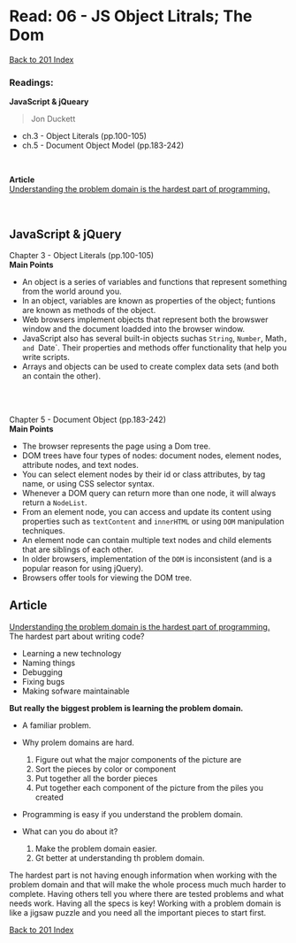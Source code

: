 # Read: 06 - JS Object Litrals; The Dom
[Back to 201 Index](201-index.md)<br>
### Readings:
**JavaScript & jQueary**
>Jon Duckett

- ch.3 - Object Literals (pp.100-105)
- ch.5 - Document Object Model (pp.183-242)

<br>

**Article**<br>
[Understanding the problem domain is the hardest part of programming.](https://simpleprogrammer.com/understanding-the-problem-domain-is-the-hardest-part-of-programming)

<br>

## **JavaScript & jQuery**

Chapter 3 - Object Literals (pp.100-105)
<br>
**Main Points**
- An object is a series of variables and functions that represent something from the world around you.
- In an object, variables are known as properties of the object; funtions are known as methods of the object.
- Web browsers implement objects that represent both the browswer window and the document loadded into the browser window.
- JavaScript also has several built-in objects suchas `String`, `Number`, Math`, and `Date`. Their properties and methods offer functionality that help you write scripts.
- Arrays and objects can be used to create complex data sets (and both an contain the other).

<br>



<br>

Chapter 5 - Document Object (pp.183-242)
<br>
**Main Points**
- The browser  represents the page using a Dom tree.
- DOM trees have four types of nodes: document nodes, element nodes, attribute nodes, and text nodes.
- You can select element nodes by their id or class attributes, by tag name, or using CSS selector syntax.
- Whenever a DOM query can return more than one node, it will always return a `NodeList`.
- From an element node, you can access and update its content using properties such as `textContent` and `innerHTML` or using `DOM` manipulation techniques.
- An element node can contain multiple text nodes and child elements that are siblings of each other.
- In older browsers, implementation of the `DOM` is inconsistent (and is a popular reason for using jQuery).
- Browsers offer tools for viewing the DOM tree.

## **Article** <br>

[Understanding the problem domain is the hardest part of programming.](https://simpleprogrammer.com/understanding-the-problem-domain-is-the-hardest-part-of-programming) <br>
The hardest part about writing code?
  - Learning a new technology
  - Naming things
  - Debugging
  - Fixing bugs
  - Making sofware maintainable

**But really the biggest problem is learning the problem domain.**

- A familiar problem.

- Why prolem domains are hard.
  1. Figure out what the major components of the picture are
  1. Sort the pieces by color or component
  1. Put together all the border pieces
  1. Put together each component of the picture from  the piles you created

- Programming is easy if you understand the problem domain.

- What can you do about it?
  1. Make the problem domain easier.
  1. Gt better at understanding th problem domain.

The hardest part is not having enough information when working with the problem domain and that will make the whole process much much harder to  complete. Having others tell you where there are tested problems and what needs work. Having all the specs is key! Working with a problem domain is like a jigsaw puzzle and you need all the important pieces to start first.

[Back to 201 Index](201-index.md)<br>